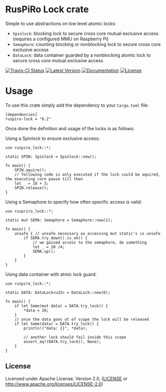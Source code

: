# RusPiRo Lock crate

Simple to use abstractions on low level atomic locks:
 - ``Spinlock``: blocking lock to secure cross core mutual exclusive access (requires a configured MMU on Raspberry Pi)
 - ``Semaphore``: counting blocking or nonblocking lock to secure cross core exclusive access
 - ``DataLock``: data container guarded by a nonblocking atomic lock to secure cross core mutual exclusive access

[![Travis-CI Status](https://api.travis-ci.org/RusPiRo/ruspiro-lock.svg?branch=master)](https://travis-ci.org/RusPiRo/ruspiro-lock)
[![Latest Version](https://img.shields.io/crates/v/ruspiro-lock.svg)](https://crates.io/crates/ruspiro-lock)
[![Documentation](https://docs.rs/ruspiro-lock/badge.svg)](https://docs.rs/ruspiro-lock)
[![License](https://img.shields.io/crates/l/ruspiro-lock.svg)](https://github.com/RusPiRo/ruspiro-lock#license)

# Usage

To use this crate simply add the dependency to your ``Cargo.toml`` file:
```
[dependencies]
ruspiro-lock = "0.2"
```

Once done the definition and usage of the locks is as follows:

Using a Spinlock to ensure exclusive access:
```
use ruspiro_lock::*;

static SPIN: Spinlock = Spinlock::new();

fn main() {
    SPIN.aquire();
    // following code is only executed if the lock could be aquired, the executing core pause till then
    let _ = 10 + 3;
    SPIN.release();
}
```

Using a Semaphore to specify how often specific access is valid:
```
use ruspriro_lock::*;

static mut SEMA: Semaphore = Semaphore::new(1);

fn main() {
    unsafe { // unsafe necessary as accessing mut static's is unsafe
        if SEMA.try_down().is_ok() {
            // we gained access to the semaphore, do something
            let _ = 20 /4;
            SEMA.up();
        }
    }
}
```

Using data container with atmic lock guard:
```
use ruspiro_lock::*;

static DATA: DataLock<u32> = DataLock::new(0);

fn main() {
    if let Some(mut data) = DATA.try_lock() {
        *data = 20;
    }
    // once the data goes ot of scope the lock will be released
    if let Some(data) = DATA.try_lock() {
        println!("data: {}", *data);
    
        // another lock should fail inside this scope
        assert_eq!(DATA.try_lock(), None);
    }
}
```


## License
Licensed under Apache License, Version 2.0, ([LICENSE](LICENSE) or http://www.apache.org/licenses/LICENSE-2.0)